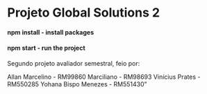 #  Projeto Global Solutions 2 

#### npm install - install packages
#### npm start - run the project

Segundo projeto avaliador semestral, feio por:
 
Allan Marcelino   -   RM99860
Marciliano   -   RM98693
Vinícius Prates   -   RM550285
Yohana Bispo Menezes   -   RM551430"
